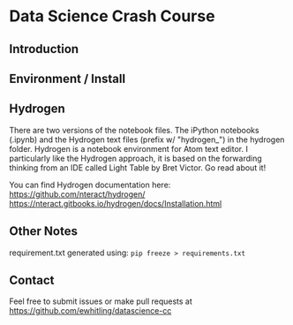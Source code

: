 # Data Science Crash Course
## Introduction

## Environment / Install

## Hydrogen
There are two versions of the notebook files. The iPython notebooks (.ipynb) and
the Hydrogen text files (prefix w/ "hydrogen_") in the hydrogen folder. Hydrogen is a notebook environment
for Atom text editor. I particularly like the Hydrogen approach, it is based on the
forwarding thinking from an IDE called Light Table by Bret Victor.  Go read about it!

You can find Hydrogen documentation here:  
https://github.com/nteract/hydrogen/  
https://nteract.gitbooks.io/hydrogen/docs/Installation.html  

## Other Notes
requirement.txt generated using: `pip freeze > requirements.txt`

## Contact
Feel free to submit issues or make pull requests at https://github.com/ewhitling/datascience-cc
